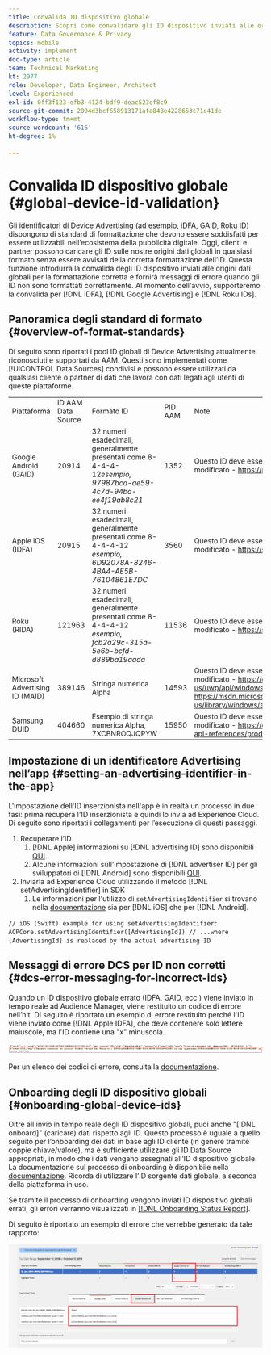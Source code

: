 ```yaml
---
title: Convalida ID dispositivo globale
description: Scopri come convalidare gli ID dispositivo inviati alle origini dati globali per verificare la formattazione corretta e i messaggi di errore quando gli ID non vengono formattati correttamente.
feature: Data Governance & Privacy
topics: mobile
activity: implement
doc-type: article
team: Technical Marketing
kt: 2977
role: Developer, Data Engineer, Architect
level: Experienced
exl-id: 0ff3f123-efb3-4124-bdf9-deac523ef8c9
source-git-commit: 2094d3bcf658913171afa848e4228653c71c41de
workflow-type: tm+mt
source-wordcount: '616'
ht-degree: 1%

---
```


# Convalida ID dispositivo globale {#global-device-id-validation}

Gli identificatori di Device Advertising (ad esempio, iDFA, GAID, Roku ID) dispongono di standard di formattazione che devono essere soddisfatti per essere utilizzabili nell’ecosistema della pubblicità digitale. Oggi, clienti e partner possono caricare gli ID sulle nostre origini dati globali in qualsiasi formato senza essere avvisati della corretta formattazione dell’ID. Questa funzione introdurrà la convalida degli ID dispositivo inviati alle origini dati globali per la formattazione corretta e fornirà messaggi di errore quando gli ID non sono formattati correttamente. Al momento dell&#39;avvio, supporteremo la convalida per [!DNL iDFA], [!DNL Google Advertising] e [!DNL Roku IDs].

## Panoramica degli standard di formato {#overview-of-format-standards}

Di seguito sono riportati i pool ID globali di Device Advertising attualmente riconosciuti e supportati da AAM. Questi sono implementati come [!UICONTROL Data Sources] condivisi e possono essere utilizzati da qualsiasi cliente o partner di dati che lavora con dati legati agli utenti di queste piattaforme.

<table>
  <tr>
   <td>Piattaforma </td>
   <td>ID AAM Data Source </td>
   <td>Formato ID </td>
   <td>PID AAM </td>
   <td>Note </td>
  </tr>
  <tr>
   <td>Google Android (GAID)</td>
   <td>20914</td>
   <td>32 numeri esadecimali, generalmente presentati come 8-4-4-4-12<em>esempio, 97987bca-ae59-4c7d-94ba-ee4f19ab8c21<br/> </em> </td>
   <td>1352</td>
   <td>Questo ID deve essere raccolto in un riferimento modulo non elaborato/senza hash/non modificato - <a href="https://play.google.com/about/monetization-ads/ads/ad-id/">https://play.google.com/about/monetization-ads/ads/ad-id/</a></td>
  </tr>
  <tr>
   <td>Apple iOS (IDFA)</td>
   <td>20915</td>
   <td>32 numeri esadecimali, generalmente presentati come 8-4-4-4-12 <em>esempio, 6D92078A-8246-4BA4-AE5B-76104861E7DC<br /> </em> </td>
   <td>3560</td>
   <td>Questo ID deve essere raccolto in un riferimento modulo non elaborato/senza hash/non modificato - <a href="https://support.apple.com/en-us/HT205223">https://support.apple.com/en-us/HT205223</a></td>
  </tr>
  <tr>
   <td>Roku (RIDA)</td>
   <td>121963</td>
   <td>32 numeri esadecimali, generalmente presentati come 8-4-4-4-12 <em>esempio,</em> <em>fcb2a29c-315a-5e6b-bcfd-d889ba19aada</em></td>
   <td>11536</td>
   <td>Questo ID deve essere raccolto in un riferimento modulo non elaborato/senza hash/non modificato - <a href="https://sdkdocs.roku.com/display/sdkdoc/Roku+Advertising+Framework">https://sdkdocs.roku.com/display/sdkdoc/Roku+Advertising+Framework</a> </td>
  </tr>
  <tr>
   <td>Microsoft Advertising ID (MAID)</td>
   <td>389146</td>
   <td>Stringa numerica Alpha</td>
   <td>14593</td>
   <td>Questo ID deve essere raccolto in un riferimento modulo non elaborato/senza hash/non modificato - <a href="https://docs.microsoft.com/en-us/uwp/api/windows.system.userprofile.advertisingmanager.advertisingid">https://docs.microsoft.com/en-us/uwp/api/windows.system.userprofile.advertisingmanager.advertisingid</a><br/><a href="https://msdn.microsoft.com/en-us/library/windows/apps/windows.system.userprofile.advertisingmanager.advertisingid.aspx">https://msdn.microsoft.com/en-us/library/windows/apps/windows.system.userprofile.advertisingmanager.advertisingid.aspx</a></td>
  </tr>
  <tr>
   <td>Samsung DUID</td>
   <td>404660</td>
   <td>Esempio di stringa numerica Alpha, 7XCBNROQJQPYW</td>
   <td>15950</td>
   <td>Questo ID deve essere raccolto in un riferimento modulo non elaborato/senza hash/non modificato - <a href="https://developer.samsung.com/tv/develop/api-references/samsung-product-api-references/productinfo-api">https://developer.samsung.com/tv/develop/api-references/samsung-product-api-references/productinfo-api</a> </td>
  </tr>
</table>

## Impostazione di un identificatore Advertising nell’app {#setting-an-advertising-identifier-in-the-app}

L&#39;impostazione dell&#39;ID inserzionista nell&#39;app è in realtà un processo in due fasi: prima recupera l&#39;ID inserzionista e quindi lo invia ad Experience Cloud. Di seguito sono riportati i collegamenti per l’esecuzione di questi passaggi.

1. Recuperare l’ID
   1. [!DNL Apple] informazioni su [!DNL advertising ID] sono disponibili [QUI](https://developer.apple.com/documentation/adsupport/asidentifiermanager).
   1. Alcune informazioni sull&#39;impostazione di [!DNL advertiser ID] per gli sviluppatori di [!DNL Android] sono disponibili [QUI](http://android.cn-mirrors.com/google/play-services/id.html).
1. Inviarla ad Experience Cloud utilizzando il metodo [!DNL setAdvertisingIdentifier] in SDK
   1. Le informazioni per l&#39;utilizzo di `setAdvertisingIdentifier` si trovano nella [documentazione](https://aep-sdks.gitbook.io/docs/using-mobile-extensions/mobile-core/identity/identity-api-reference#set-an-advertising-identifier) sia per [!DNL iOS] che per [!DNL Android].

`// iOS (Swift) example for using setAdvertisingIdentifier:`
`ACPCore.setAdvertisingIdentifier([AdvertisingId]) // ...where [AdvertisingId] is replaced by the actual advertising ID`

## Messaggi di errore DCS per ID non corretti  {#dcs-error-messaging-for-incorrect-ids}

Quando un ID dispositivo globale errato (IDFA, GAID, ecc.) viene inviato in tempo reale ad Audience Manager, viene restituito un codice di errore nell’hit. Di seguito è riportato un esempio di errore restituito perché l&#39;ID viene inviato come [!DNL Apple IDFA], che deve contenere solo lettere maiuscole, ma l&#39;ID contiene una &quot;x&quot; minuscola.

![immagine di errore](assets/image_4_.png)

Per un elenco dei codici di errore, consulta la [documentazione](https://experienceleague.adobe.com/docs/audience-manager/user-guide/api-and-sdk-code/dcs/dcs-api-reference/dcs-error-codes.html?lang=it#api-and-sdk-code).

## Onboarding degli ID dispositivo globali {#onboarding-global-device-ids}

Oltre all&#39;invio in tempo reale degli ID dispositivo globali, puoi anche &quot;[!DNL onboard]&quot; (caricare) dati rispetto agli ID. Questo processo è uguale a quello seguito per l’onboarding dei dati in base agli ID cliente (in genere tramite coppie chiave/valore), ma è sufficiente utilizzare gli ID Data Source appropriati, in modo che i dati vengano assegnati all’ID dispositivo globale. La documentazione sul processo di onboarding è disponibile nella [documentazione](https://experienceleague.adobe.com/docs/audience-manager/user-guide/implementation-integration-guides/sending-audience-data/batch-data-transfer-process/batch-data-transfer-overview.html?lang=it#implementation-integration-guides). Ricorda di utilizzare l’ID sorgente dati globale, a seconda della piattaforma in uso.

Se tramite il processo di onboarding vengono inviati ID dispositivo globali errati, gli errori verranno visualizzati in [[!DNL Onboarding Status Report]](https://experienceleague.adobe.com/docs/audience-manager/user-guide/reporting/onboarding-status-report.html?lang=it#reporting).

Di seguito è riportato un esempio di errore che verrebbe generato da tale rapporto:

![immagine di errore](assets/image_5_.png)
